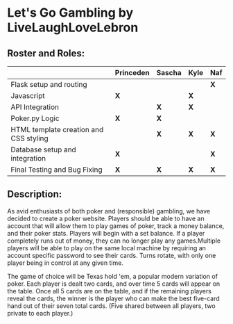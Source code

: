 # Let's Go Gambling by LiveLaughLoveLebron

## Roster and Roles:  
|                                        | Princeden  | Sascha     |  Kyle      | Naf      |
| -------------------------------------- | ---------- | ---------- | ---------- | -------- |
| Flask setup and routing                |            |            |            |   **X**  |
| Javascript                             |   **X**    |            |   **X**    |          |
| API Integration                        |            |    **X**   |   **X**    |          |
| Poker.py Logic                         |    **X**   |    **X**   |            |          |
| HTML template creation and CSS styling |            |    **X**   |    **X**   |   **X**  |
| Database setup and integration         |    **X**   |            |            |   **X**  |
| Final Testing and Bug Fixing           |    **X**   |    **X**   |   **X**    |   **X**  |

## Description:
As avid enthusiasts of both poker and (responsible) gambling, we have decided to create a poker website. Players should be able to have an account that will allow them to play games of poker, track a money balance, and their poker stats. Players will begin with a set balance. If a player completely runs out of money, they can no longer play any games.Multiple players will be able to play on the same local machine by requiring an account specific password to see their cards. Turns rotate, with only one player being in control at any given time.

The game of choice will be Texas hold 'em, a popular modern variation of poker. Each player is dealt two cards, and over time 5 cards will appear on the table. Once all 5 cards are on the table, and if the remaining players reveal the cards, the winner is the player who can make the best five-card hand out of their seven total cards. (Five shared between all players, two private to each player.)
